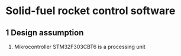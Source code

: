 # Solid-fuel rocket control software
## 1 Design assumption
1. Mikrocontroller STM32F303CBT6 is a processing unit

